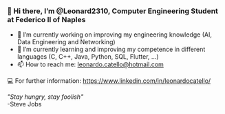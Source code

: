 ### 👋 Hi there, I’m @Leonard2310, Computer Engineering Student at Federico II of Naples

- 🔭 I’m currently working on improving my engineering knowledge (AI, Data Engineering and Networking)
- 🌱 I’m currently learning and improving my competence in different languages (C, C++, Java, Python, SQL, Flutter, ...) 
- 📫 How to reach me: leonardo.catello@hotmail.com

💻  For further information: https://www.linkedin.com/in/leonardocatello/



*"Stay hungry, stay foolish"*  
               -Steve Jobs
